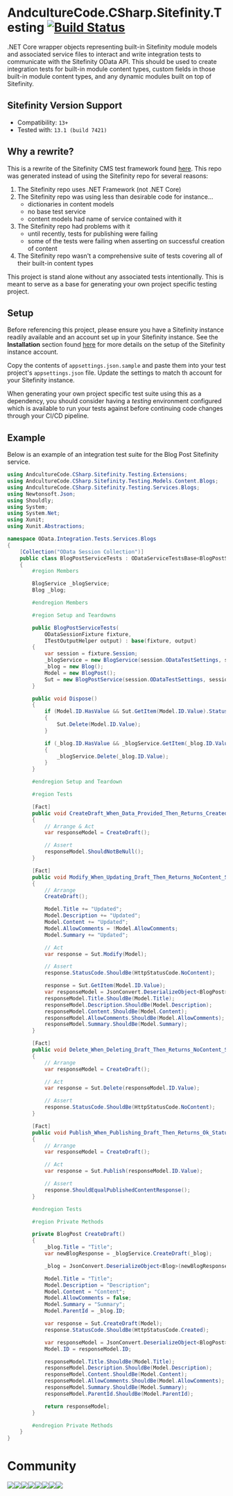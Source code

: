 # AndcultureCode.CSharp.Sitefinity.Testing [![Build Status](https://travis-ci.org/AndcultureCode/AndcultureCode.CSharp.Sitefinity.Testing.svg?branch=main)](https://travis-ci.org/AndcultureCode/AndcultureCode.CSharp.Sitefinity.Testing)

.NET Core wrapper objects representing built-in Sitefinity module models and associated service files to interact and write integration tests to communicate with the Sitefinity OData API.  This should be used to create integration tests for built-in module content types, custom fields in those built-in module content types, and any dynamic modules built on top of Sitefinity.

## Sitefinity Version Support

- Compatibility: `13+`
- Tested with: `13.1 (build 7421)`

## Why a rewrite?

This is a rewrite of the Sitefinity CMS test framework found [here](https://github.com/Sitefinity/test-framework-core).  This repo was generated instead of using the Sitefinity repo for several reasons:

1. The Sitefinity repo uses .NET Framework (not .NET Core)
2. The Sitefinity repo was using less than desirable code for instance...
   - dictionaries in content models
   - no base test service
   - content models had name of service contained with it
3. The Sitefinity repo had problems with it
   - until recently, tests for publishing were failing
   - some of the tests were failing when asserting on successful creation of content
4. The Sitefinity repo wasn't a comprehensive suite of tests covering all of their built-in content types

This project is stand alone without any associated tests intentionally.  This is meant to serve as a base for generating your own project specific testing project.  

## Setup 

Before referencing this project, please ensure you have a Sitefinity instance readily available and an account set up in your Sitefinity instance.  See the **Installation** section found [here](https://github.com/Sitefinity/test-framework-core) for more details on the setup of the Sitefinity instance account.

Copy the contents of `appsettings.json.sample` and paste them into your test project's `appsettings.json` file.  Update the settings to match th account for your Sitefinity instance.

When generating your own project specific test suite using this as a dependency, you should consider having a *testing* environment configured which is available to run your tests against before continuing code changes through your CI/CD pipeline.

## Example

Below is an example of an integration test suite for the Blog Post Sitefinity service.

```csharp
using AndcultureCode.CSharp.Sitefinity.Testing.Extensions;
using AndcultureCode.CSharp.Sitefinity.Testing.Models.Content.Blogs;
using AndcultureCode.CSharp.Sitefinity.Testing.Services.Blogs;
using Newtonsoft.Json;
using Shouldly;
using System;
using System.Net;
using Xunit;
using Xunit.Abstractions;

namespace OData.Integration.Tests.Services.Blogs
{
    [Collection("OData Session Collection")]
    public class BlogPostServiceTests : ODataServiceTestsBase<BlogPostService, BlogPost>, IDisposable
    {
        #region Members

        BlogService _blogService;
        Blog _blog;

        #endregion Members

        #region Setup and Teardowns

        public BlogPostServiceTests(
            ODataSessionFixture fixture,
            ITestOutputHelper output) : base(fixture, output)
        {
            var session = fixture.Session;
            _blogService = new BlogService(session.ODataTestSettings, session.AccessToken);
            _blog = new Blog();
            Model = new BlogPost();
            Sut = new BlogPostService(session.ODataTestSettings, session.AccessToken);
        }

        public void Dispose()
        {
            if (Model.ID.HasValue && Sut.GetItem(Model.ID.Value).StatusCode == HttpStatusCode.OK)
            {
                Sut.Delete(Model.ID.Value);
            }

            if (_blog.ID.HasValue && _blogService.GetItem(_blog.ID.Value).StatusCode == HttpStatusCode.OK)
            {
                _blogService.Delete(_blog.ID.Value);
            }
        }

        #endregion Setup and Teardown

        #region Tests

        [Fact]
        public void CreateDraft_When_Data_Provided_Then_Returns_Created_Status_Code_With_Returned_Data_Object_With_Same_Data()
        {
            // Arrange & Act
            var responseModel = CreateDraft();

            // Assert
            responseModel.ShouldNotBeNull();
        }

        [Fact]
        public void Modify_When_Updating_Draft_Then_Returns_NoContent_Status_Code_And_Updates_Data_Object_With_Same_Data()
        {
            // Arrange
            CreateDraft();

            Model.Title += "Updated";
            Model.Description += "Updated";
            Model.Content += "Updated";
            Model.AllowComments = !Model.AllowComments;
            Model.Summary += "Updated";

            // Act
            var response = Sut.Modify(Model);

            // Assert
            response.StatusCode.ShouldBe(HttpStatusCode.NoContent);

            response = Sut.GetItem(Model.ID.Value);
            var responseModel = JsonConvert.DeserializeObject<BlogPost>(response.Content);
            responseModel.Title.ShouldBe(Model.Title);
            responseModel.Description.ShouldBe(Model.Description);
            responseModel.Content.ShouldBe(Model.Content);
            responseModel.AllowComments.ShouldBe(Model.AllowComments);
            responseModel.Summary.ShouldBe(Model.Summary);
        }

        [Fact]
        public void Delete_When_Deleting_Draft_Then_Returns_NoContent_Status_Code()
        {
            // Arrange
            var responseModel = CreateDraft();

            // Act
            var response = Sut.Delete(responseModel.ID.Value);

            // Assert
            response.StatusCode.ShouldBe(HttpStatusCode.NoContent);
        }

        [Fact]
        public void Publish_When_Publishing_Draft_Then_Returns_Ok_Status_Code_And_Published_Response()
        {
            // Arrange
            var responseModel = CreateDraft();

            // Act
            var response = Sut.Publish(responseModel.ID.Value);

            // Assert
            response.ShouldEqualPublishedContentResponse();
        }

        #endregion Tests

        #region Private Methods

        private BlogPost CreateDraft()
        {
            _blog.Title = "Title";
            var newBlogResponse = _blogService.CreateDraft(_blog);

            _blog = JsonConvert.DeserializeObject<Blog>(newBlogResponse.Content);

            Model.Title = "Title";
            Model.Description = "Description";
            Model.Content = "Content";
            Model.AllowComments = false;
            Model.Summary = "Summary";
            Model.ParentId = _blog.ID;

            var response = Sut.CreateDraft(Model);
            response.StatusCode.ShouldBe(HttpStatusCode.Created);

            var responseModel = JsonConvert.DeserializeObject<BlogPost>(response.Content);
            Model.ID = responseModel.ID;

            responseModel.Title.ShouldBe(Model.Title);
            responseModel.Description.ShouldBe(Model.Description);
            responseModel.Content.ShouldBe(Model.Content);
            responseModel.AllowComments.ShouldBe(Model.AllowComments);
            responseModel.Summary.ShouldBe(Model.Summary);
            responseModel.ParentId.ShouldBe(Model.ParentId);

            return responseModel;
        }

        #endregion Private Methods
    }
}
```

# Community

[![](https://sourcerer.io/fame/andCulture/AndcultureCode/AndcultureCode.CSharp.Sitefinity.Testing/images/0)](https://sourcerer.io/fame/andCulture/AndcultureCode/AndcultureCode.CSharp.Sitefinity.Testing/links/0)[![](https://sourcerer.io/fame/andCulture/AndcultureCode/AndcultureCode.CSharp.Sitefinity.Testing/images/1)](https://sourcerer.io/fame/andCulture/AndcultureCode/AndcultureCode.CSharp.Sitefinity.Testing/links/1)[![](https://sourcerer.io/fame/andCulture/AndcultureCode/AndcultureCode.CSharp.Sitefinity.Testing/images/2)](https://sourcerer.io/fame/andCulture/AndcultureCode/AndcultureCode.CSharp.Sitefinity.Testing/links/2)[![](https://sourcerer.io/fame/andCulture/AndcultureCode/AndcultureCode.CSharp.Sitefinity.Testing/images/3)](https://sourcerer.io/fame/andCulture/AndcultureCode/AndcultureCode.CSharp.Sitefinity.Testing/links/3)[![](https://sourcerer.io/fame/andCulture/AndcultureCode/AndcultureCode.CSharp.Sitefinity.Testing/images/4)](https://sourcerer.io/fame/andCulture/AndcultureCode/AndcultureCode.CSharp.Sitefinity.Testing/links/4)[![](https://sourcerer.io/fame/andCulture/AndcultureCode/AndcultureCode.CSharp.Sitefinity.Testing/images/5)](https://sourcerer.io/fame/andCulture/AndcultureCode/AndcultureCode.CSharp.Sitefinity.Testing/links/5)[![](https://sourcerer.io/fame/andCulture/AndcultureCode/AndcultureCode.CSharp.Sitefinity.Testing/images/6)](https://sourcerer.io/fame/andCulture/AndcultureCode/AndcultureCode.CSharp.Sitefinity.Testing/links/6)[![](https://sourcerer.io/fame/andCulture/AndcultureCode/AndcultureCode.CSharp.Sitefinity.Testing/images/7)](https://sourcerer.io/fame/andCulture/AndcultureCode/AndcultureCode.CSharp.Sitefinity.Testing/links/7)
